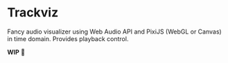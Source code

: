 # Trackviz

Fancy audio visualizer using Web Audio API and PixiJS (WebGL or Canvas) in time domain.
Provides playback control.

**WIP** 👷‍

